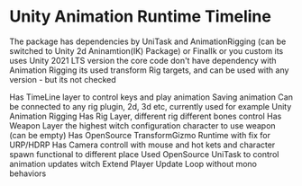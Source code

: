 # Unity Animation Runtime Timeline 

The package has dependencies by UniTask and AnimationRigging (can be switched to Unity 2d Aninamtion(IK) Package) or FinalIk or you custom
its uses Unity 2021 LTS version
the core code don't have dependency with Animation Rigging its used transform Rig targets, and can be used with any version - but its not checked

Has TimeLine layer to control keys and play animation
Saving animation
Can be connected to any rig plugin, 2d, 3d etc, currently used for example Unity Animation Rigging
Has Rig Layer, different rig different bones control
Has Weapon Layer the highest witch configuration character to use weapon (can be empty)
Has OpenSource TransformGizmo Runtime with fix for URP/HDRP
Has Camera controll with mouse and hot kets and character spawn functional to different place
Used OpenSource UniTask to control animation updates witch Extend Player Update Loop without mono behaviors
